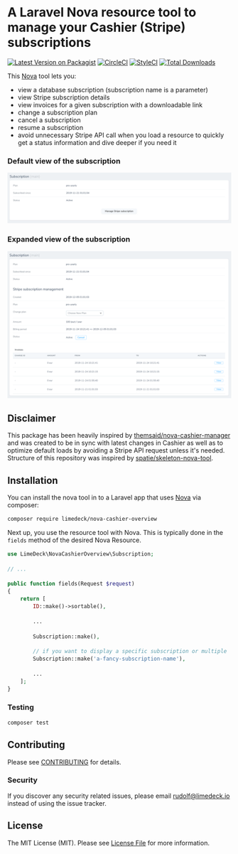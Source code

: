 # A Laravel Nova resource tool to manage your Cashier (Stripe) subscriptions

[![Latest Version on Packagist](https://img.shields.io/packagist/v/limedeck/nova-cashier-overview.svg?style=flat-square)](https://packagist.org/packages/limedeck/nova-cashier-overview)
[![CircleCI](https://travis-ci.org/LimeDeck/nova-cashier-overview.svg?branch=master)](https://travis-ci.org/LimeDeck/nova-cashier-overview)
[![StyleCI](https://github.styleci.io/repos/223514784/shield?branch=master)](https://github.styleci.io/repos/223514784)
[![Total Downloads](https://img.shields.io/packagist/dt/limedeck/nova-cashier-overview.svg?style=flat-square)](https://packagist.org/packages/limedeck/nova-cashier-overview)

This [Nova](https://nova.laravel.com) tool lets you:
- view a database subscription (subscription name is a parameter)
- view Stripe subscription details
- view invoices for a given subscription with a downloadable link
- change a subscription plan
- cancel a subscription
- resume a subscription
- avoid unnecessary Stripe API call when you load a resource to quickly get a status information and dive deeper if you need it

### Default view of the subscription

![screenshot of the initial Cashier overview tool](https://raw.githubusercontent.com/LimeDeck/nova-cashier-overview/master/screenshots/initial.png)

### Expanded view of the subscription

![screenshot of the expanded Cashier overview tool](https://raw.githubusercontent.com/LimeDeck/nova-cashier-overview/master/screenshots/expanded.png)

## Disclaimer

This package has been heavily inspired by [themsaid/nova-cashier-manager](https://github.com/themsaid/nova-cashier-manager) and was created to be in sync with latest changes in Cashier as well as to optimize default loads by avoiding a Stripe API request unless it's needed. Structure of this repository was inspired by [spatie/skeleton-nova-tool](https://github.com/spatie/skeleton-nova-tool).

## Installation

You can install the nova tool in to a Laravel app that uses [Nova](https://nova.laravel.com) via composer:

```bash
composer require limedeck/nova-cashier-overview
```

Next up, you use the resource tool with Nova. This is typically done in the `fields` method of the desired Nova Resource.

```php
use LimeDeck\NovaCashierOverview\Subscription;

// ...

public function fields(Request $request)
{
    return [
        ID::make()->sortable(),

        ...

        Subscription::make(),

        // if you want to display a specific subscription or multiple
        Subscription::make('a-fancy-subscription-name'), 

        ...
    ];
}
```

### Testing

``` bash
composer test
```

## Contributing

Please see [CONTRIBUTING](CONTRIBUTING.md) for details.

### Security

If you discover any security related issues, please email rudolf@limedeck.io instead of using the issue tracker.

## License

The MIT License (MIT). Please see [License File](LICENSE.md) for more information.
